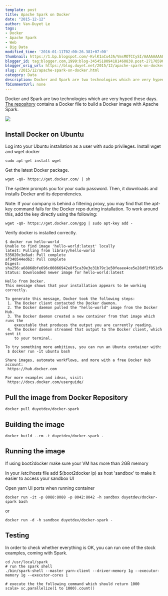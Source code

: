 ```yaml
---
template: post
title: Apache Spark on Docker
date: "2015-12-12"
author: Van-Duyet Le
tags:
- Docker
- Apache Spark
- Web
- Big Data
modified_time: '2016-01-11T02:00:26.381+07:00'
thumbnail: https://1.bp.blogspot.com/-KvlK1aCu4JA/VmsMOTCCySI/AAAAAAAALYo/H_kBQPB_dDE/s1600/KuDr42X_ITXghJhSInDZekNEF0jLt3NeVxtRye3tqco.png
blogger_id: tag:blogger.com,1999:blog-3454518094181460838.post-2717059024603161563
blogger_orig_url: https://blog.duyet.net/2015/12/apache-spark-on-docker.html
slug: /2015/12/apache-spark-on-docker.html
category: Data
description: Docker and Spark are two technologies which are very hyped these days
fbCommentUrl: none
---
```


Docker and Spark are two technologies which are very hyped these days. [The repository](https://github.com/duyet/docker-spark) contains a Docker file to build a Docker image with Apache Spark.

![](https://1.bp.blogspot.com/-KvlK1aCu4JA/VmsMOTCCySI/AAAAAAAALYo/H_kBQPB_dDE/s640/KuDr42X_ITXghJhSInDZekNEF0jLt3NeVxtRye3tqco.png)

## Install Docker on Ubuntu ##
Log into your Ubuntu installation as a user with sudo privileges.
Install wget and wget docker

```
sudo apt-get install wget
```

Get the latest Docker package.

```
wget -qO- https://get.docker.com/ | sh
```

The system prompts you for your sudo password. Then, it downloads and installs Docker and its dependencies.

Note: If your company is behind a filtering proxy, you may find that the apt-key command fails for the Docker repo during installation. To work around this, add the key directly using the following:

```
wget -qO- https://get.docker.com/gpg | sudo apt-key add -
```

Verify docker is installed correctly.

```
$ docker run hello-world
Unable to find image 'hello-world:latest' locally
latest: Pulling from library/hello-world
535020c3e8ad: Pull complete
af340544ed62: Pull complete
Digest: sha256:a68868bfe696c00866942e8f5ca39e3e31b79c1e50feaee4ce5e28df2f051d5c
Status: Downloaded newer image for hello-world:latest

Hello from Docker.
This message shows that your installation appears to be working correctly.

To generate this message, Docker took the following steps:
 1. The Docker client contacted the Docker daemon.
 2. The Docker daemon pulled the "hello-world" image from the Docker Hub.
 3. The Docker daemon created a new container from that image which runs the
    executable that produces the output you are currently reading.
 4. The Docker daemon streamed that output to the Docker client, which sent it
    to your terminal.

To try something more ambitious, you can run an Ubuntu container with:
 $ docker run -it ubuntu bash

Share images, automate workflows, and more with a free Docker Hub account:
 https://hub.docker.com

For more examples and ideas, visit:
 https://docs.docker.com/userguide/
```

## Pull the image from Docker Repository ##

```
docker pull duyetdev/docker-spark
```

## Building the image ##

```
docker build --rm -t duyetdev/docker-spark .
```

## Running the image ##

If using boot2docker make sure your VM has more than 2GB memory 

In your /etc/hosts file add $(boot2docker ip) as host 'sandbox' to make it easier to access your sandbox UI

Open yarn UI ports when running container

```
docker run -it -p 8088:8088 -p 8042:8042 -h sandbox duyetdev/docker-spark bash
```

or

```
docker run -d -h sandbox duyetdev/docker-spark -
```

## Testing ##

In order to check whether everything is OK, you can run one of the stock examples, coming with Spark.

```
cd /usr/local/spark
# run the spark shell
./bin/spark-shell --master yarn-client --driver-memory 1g --executor-memory 1g --executor-cores 1

# execute the the following command which should return 1000
scala> sc.parallelize(1 to 1000).count()
```
